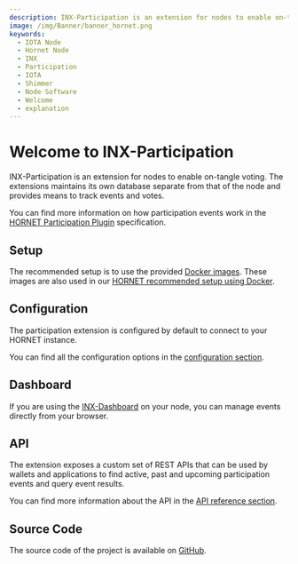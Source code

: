 ```yaml
---
description: INX-Participation is an extension for nodes to enable on-tangle voting.
image: /img/Banner/banner_hornet.png
keywords:
  - IOTA Node
  - Hornet Node
  - INX
  - Participation
  - IOTA
  - Shimmer
  - Node Software
  - Welcome
  - explanation
---
```


# Welcome to INX-Participation

INX-Participation is an extension for nodes to enable on-tangle voting.
The extensions maintains its own database separate from that of the node and provides means to track events and votes.

You can find more information on how participation events work in the [HORNET Participation Plugin](https://github.com/iota-community/treasury/blob/main/specifications/hornet-participation-plugin.md) specification.

## Setup

The recommended setup is to use the provided [Docker images](https://hub.docker.com/r/iotaledger/inx-participation).
These images are also used in our [HORNET recommended setup using Docker](/hornet/how_tos/using_docker/).

## Configuration

The participation extension is configured by default to connect to your HORNET instance.

You can find all the configuration options in the [configuration section](configuration.md).

## Dashboard

If you are using the [INX-Dashboard](https://github.com/iotaledger/inx-dashboard) on your node, you can manage events directly from your browser.

## API

The extension exposes a custom set of REST APIs that can be used by wallets and applications to find active, past and upcoming participation events and query event results.

You can find more information about the API in the [API reference section](api_reference.md).

## Source Code

The source code of the project is available on [GitHub](https://github.com/iotaledger/inx-participation).

